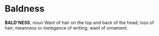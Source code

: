 # Baldness

**BALD'NESS**, _noun_ Want of hair on the top and back of the head; loss of hair; meanness or inelegance of writing; want of ornament.